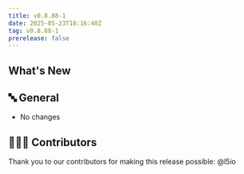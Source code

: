 ```yaml
---
title: v0.8.88-1
date: 2025-05-23T18:16:48Z
tag: v0.8.88-1
prerelease: false
---
```


## What's New
## 🔤 General
* No changes

## 👨🏽‍💻 Contributors

Thank you to our contributors for making this release possible:
@l5io
